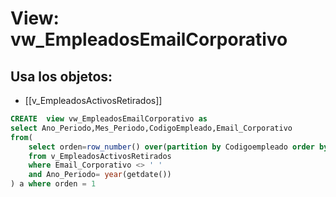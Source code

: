 # View: vw_EmpleadosEmailCorporativo

## Usa los objetos:
- [[v_EmpleadosActivosRetirados]]

```sql
CREATE  view vw_EmpleadosEmailCorporativo as
select Ano_Periodo,Mes_Periodo,CodigoEmpleado,Email_Corporativo
from(
	select orden=row_number() over(partition by Codigoempleado order by ano_periodo,mes_periodo desc), ano_periodo,mes_periodo,CodigoEmpleado,Email_Corporativo
	from v_EmpleadosActivosRetirados
	where Email_Corporativo <> ' '  
	and Ano_Periodo= year(getdate())
) a where orden = 1


```

